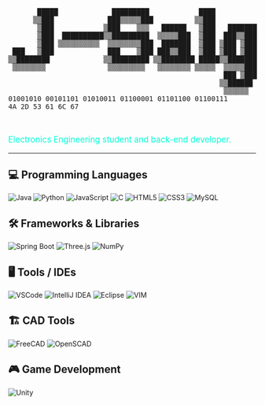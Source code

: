 <div style="display: flex; align-items: flex-start; gap: 20px;">

  <pre style="font-family: monospace; margin: 0; flex: none;">
       █████             █████████            ████          
      ▒▒███             ███▒▒▒▒▒███          ▒▒███          
       ▒███            ▒███    ▒▒▒   ██████   ▒███   ███████
       ▒███  ██████████▒▒█████████  ▒▒▒▒▒███  ▒███  ███▒▒███
       ▒███ ▒▒▒▒▒▒▒▒▒▒  ▒▒▒▒▒▒▒▒███  ███████  ▒███ ▒███ ▒███
 ███   ▒███             ███    ▒███ ███▒▒███  ▒███ ▒███ ▒███
▒▒████████             ▒▒█████████ ▒▒████████ █████▒▒███████
 ▒▒▒▒▒▒▒▒               ▒▒▒▒▒▒▒▒▒   ▒▒▒▒▒▒▒▒ ▒▒▒▒▒  ▒▒▒▒▒███
                                                    ███ ▒███
                                                   ▒▒██████ 
                                                    ▒▒▒▒▒▒  
01001010 00101101 01010011 01100001 01101100 01100111 
4A 2D 53 61 6C 67 

  </pre>
</div>
<p style="font-size:1.2em; color:#00ffd5;">
Electronics Engineering student and back-end developer.
</p>

---

## 💻 Programming Languages

![Java](https://img.shields.io/badge/Java-ED8B00?style=for-the-badge&logo=java&logoColor=white)
![Python](https://img.shields.io/badge/Python-3776AB?style=for-the-badge&logo=python&logoColor=white)
![JavaScript](https://img.shields.io/badge/JavaScript-F7DF1E?style=for-the-badge&logo=javascript&logoColor=black)
![C](https://img.shields.io/badge/C-00599C?style=for-the-badge&logo=c&logoColor=white)
![HTML5](https://img.shields.io/badge/HTML5-E34F26?style=for-the-badge&logo=html5&logoColor=white)
![CSS3](https://img.shields.io/badge/CSS3-1572B6?style=for-the-badge&logo=css3&logoColor=white)
![MySQL](https://img.shields.io/badge/MySQL-4479A1?style=for-the-badge&logo=mysql&logoColor=white)

## 🛠 Frameworks & Libraries

![Spring Boot](https://img.shields.io/badge/SpringBoot-6DB33F?style=for-the-badge&logo=spring&logoColor=white)
![Three.js](https://img.shields.io/badge/Three.js-000000?style=for-the-badge&logo=three.js&logoColor=white)
![NumPy](https://img.shields.io/badge/NumPy-013243?style=for-the-badge&logo=numpy&logoColor=white)

## 🖥 Tools / IDEs

![VSCode](https://img.shields.io/badge/VSCode-007ACC?style=for-the-badge&logo=visual-studio-code&logoColor=white)
![IntelliJ IDEA](https://img.shields.io/badge/IntelliJ-000000?style=for-the-badge&logo=intellij-idea&logoColor=white)
![Eclipse](https://img.shields.io/badge/Eclipse-2C2255?style=for-the-badge&logo=eclipse&logoColor=white)
![VIM](https://img.shields.io/badge/Vim-019733?style=for-the-badge&logo=vim&logoColor=white)

## 🏗 CAD Tools

![FreeCAD](https://img.shields.io/badge/FreeCAD-007EA7?style=for-the-badge&logo=freecad&logoColor=white)
![OpenSCAD](https://img.shields.io/badge/OpenSCAD-0096D6?style=for-the-badge&logo=openscad&logoColor=white)

## 🎮 Game Development

![Unity](https://img.shields.io/badge/Unity-000000?style=for-the-badge&logo=unity&logoColor=white)

